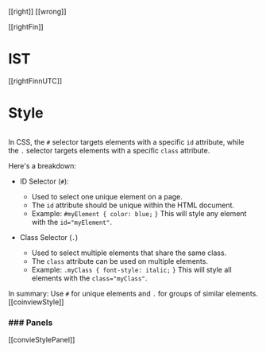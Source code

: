 [[right]]
[[wrong]]

[[rightFin]]

# IST

[[rightFinnUTC]]

# Style

```md

```
In CSS, the `#` selector targets elements with a specific `id` attribute, while the `.` selector targets elements with a specific `class` attribute. 

Here's a breakdown:

- ID Selector (`#`):
    
    - Used to select one unique element on a page. 
    - The `id` attribute should be unique within the HTML document. 
    - Example: `#myElement { color: blue;` `}` This will style any element with the `id="myElement"`. 
    
- Class Selector (`.`)
    
    - Used to select multiple elements that share the same class. 
    - The `class` attribute can be used on multiple elements. 
    - Example: `.myClass { font-style: italic;` `}` This will style all elements with the `class="myClass"`. 
    

In summary: Use `#` for unique elements and `.` for groups of similar elements.
[[coinviewStyle]]

### ### Panels
[[convieStylePanel]]